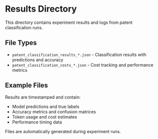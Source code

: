 # Results Directory

This directory contains experiment results and logs from patent classification runs.

## File Types
- `patent_classification_results_*.json` - Classification results with predictions and accuracy
- `patent_classification_costs_*.json` - Cost tracking and performance metrics

## Example Files
Results are timestamped and contain:
- Model predictions and true labels
- Accuracy metrics and confusion matrices  
- Token usage and cost estimates
- Performance timing data

Files are automatically generated during experiment runs.